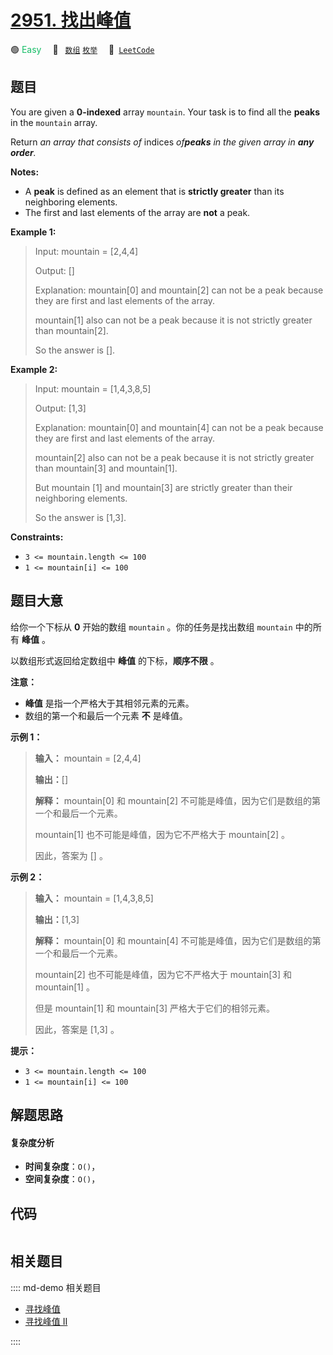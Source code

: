 # [2951. 找出峰值](https://leetcode.com/problems/find-the-peaks)

🟢 <font color=#15bd66>Easy</font>&emsp; 🔖&ensp; [`数组`](/leetcode/outline/tag/array.md) [`枚举`](/leetcode/outline/tag/enumeration.md)&emsp; 🔗&ensp;[`LeetCode`](https://leetcode.com/problems/find-the-peaks)


## 题目

You are given a **0-indexed** array `mountain`. Your task is to find all the
**peaks** in the `mountain` array.

Return _an array that consists of_ indices _of**peaks** in the given array in
**any order**._

**Notes:**

  * A **peak** is defined as an element that is **strictly greater** than its neighboring elements.
  * The first and last elements of the array are **not** a peak.



**Example 1:**

> Input: mountain = [2,4,4]
> 
> Output: []
> 
> Explanation: mountain[0] and mountain[2] can not be a peak because they are first and last elements of the array.
> 
> mountain[1] also can not be a peak because it is not strictly greater than mountain[2].
> 
> So the answer is [].

**Example 2:**

> Input: mountain = [1,4,3,8,5]
> 
> Output: [1,3]
> 
> Explanation: mountain[0] and mountain[4] can not be a peak because they are first and last elements of the array.
> 
> mountain[2] also can not be a peak because it is not strictly greater than mountain[3] and mountain[1].
> 
> But mountain [1] and mountain[3] are strictly greater than their neighboring elements.
> 
> So the answer is [1,3].

**Constraints:**

  * `3 <= mountain.length <= 100`
  * `1 <= mountain[i] <= 100`


## 题目大意

给你一个下标从 **0** 开始的数组 `mountain` 。你的任务是找出数组 `mountain` 中的所有 **峰值** 。

以数组形式返回给定数组中 **峰值** 的下标，**顺序不限** 。

**注意：**

  * **峰值** 是指一个严格大于其相邻元素的元素。
  * 数组的第一个和最后一个元素 **不** 是峰值。



**示例 1：**

> 
> 
> 
> 
> 
> **输入：** mountain = [2,4,4]
> 
> **输出：**[]
> 
> **解释：** mountain[0] 和 mountain[2] 不可能是峰值，因为它们是数组的第一个和最后一个元素。
> 
> mountain[1] 也不可能是峰值，因为它不严格大于 mountain[2] 。
> 
> 因此，答案为 [] 。
> 
> 

**示例 2：**

> 
> 
> 
> 
> 
> **输入：** mountain = [1,4,3,8,5]
> 
> **输出：**[1,3]
> 
> **解释：** mountain[0] 和 mountain[4] 不可能是峰值，因为它们是数组的第一个和最后一个元素。
> 
> mountain[2] 也不可能是峰值，因为它不严格大于 mountain[3] 和 mountain[1] 。
> 
> 但是 mountain[1] 和 mountain[3] 严格大于它们的相邻元素。
> 
> 因此，答案是 [1,3] 。
> 
> 



**提示：**

  * `3 <= mountain.length <= 100`
  * `1 <= mountain[i] <= 100`


## 解题思路

#### 复杂度分析

- **时间复杂度**：`O()`，
- **空间复杂度**：`O()`，

## 代码

```javascript

```

## 相关题目

:::: md-demo 相关题目
- [寻找峰值](https://leetcode.com/problems/find-peak-element)
- [寻找峰值 II](https://leetcode.com/problems/find-a-peak-element-ii)

::::

